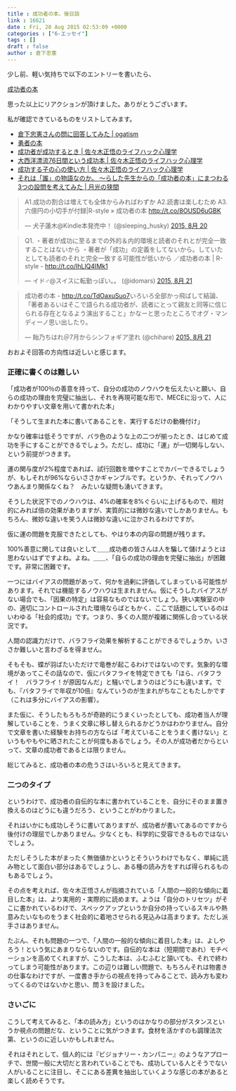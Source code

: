 ```yaml
---
title : 成功者の本、後日談
link : 16621
date : Fri, 28 Aug 2015 02:53:09 +0000
categories : ["6-エッセイ"]
tags : []
draft : false
author : 倉下忠憲
---
```


少し前、軽い気持ちで以下のエントリーを書いたら、

<a href="https://rashita.net/blog/?p=16571" target="_blank">成功者の本</a>

思った以上にリアクションが頂けました。ありがとうございます。

私が確認できているものをリストしてみます。

<ul>
<li><a href="http://ogatism.jp/rashita_question/" target="_blank">倉下忠憲さんの問に回答してみた | ogatism</a></li>

<li><a href="http://www.tjsg-kokoro.com/2015/08/21/yuusha/" target="_blank">勇者の本</a></li>

<li><a href="http://mindhack.sakura.ne.jp/archives/2370" target="_blank">成功者が成功するとき | 佐々木正悟のライフハック心理学</a></li>

<li><a href="http://mindhack.sakura.ne.jp/archives/2374" target="_blank">大西洋漂流76日間という成功本 | 佐々木正悟のライフハック心理学</a></li>

<li><a href="http://mindhack.sakura.ne.jp/archives/2376" target="_blank">成功する子の心の使い方 | 佐々木正悟のライフハック心理学</a></li>
	<li><a href="http://lunatic-ray.com/?p=1576" target="_blank">それは「誰」の物語なのか。 〜らした先生からの「成功者の本」にまつわる3つの設問を考えてみた | 月光の狭間</a></li>

</ul>

<blockquote class="twitter-tweet" data-cards="hidden" lang="ja"><p lang="ja" dir="ltr">A1.成功の割合は増えても全体からみればわずか A2.読書は楽しむため A3.六億円の小切手が付録|R-style » 成功者の本 <a href="http://t.co/8OUSD6uGBK">http://t.co/8OUSD6uGBK</a></p>&mdash; 犬子蓮木@Kindle本発売中！ (@sleeping_husky) <a href="https://twitter.com/sleeping_husky/status/634198536674918401">2015, 8月 20</a></blockquote>
<script async src="//platform.twitter.com/widgets.js" charset="utf-8"></script>

<blockquote class="twitter-tweet" data-cards="hidden" lang="ja"><p lang="ja" dir="ltr">Q1. ・著者が成功に至るまでの外的＆内的環境と読者のそれとが完全一致することはないから&#10;・著者が「成功」の定義をしてないから。していたとしても読者のそれと完全一致する可能性が低いから&#10;／成功者の本 | R-style - <a href="http://t.co/IhLlQ4IMk1">http://t.co/IhLlQ4IMk1</a></p>&mdash; イド♂@スイスに転勤っぽい。。 (@idomars) <a href="https://twitter.com/idomars/status/634736750372347904">2015, 8月 21</a></blockquote>
<script async src="//platform.twitter.com/widgets.js" charset="utf-8"></script>

<blockquote class="twitter-tweet" data-cards="hidden" lang="ja"><p lang="ja" dir="ltr">成功者の本 -  <a href="http://t.co/TdOaxuSuo7">http://t.co/TdOaxuSuo7</a>いろいろ全部かっ飛ばして結論、「著者あるいはそこで語られる成功者が、読者にとって親友と同等に信じられる存在となるよう演出すること」かなーと思ったところでオグ・マンディーノ思い出したり。</p>&mdash; 飴乃ちはれ＠7月からシンフォギア塗れ (@chihare) <a href="https://twitter.com/chihare/status/634554343497162752">2015, 8月 21</a></blockquote>
<script async src="//platform.twitter.com/widgets.js" charset="utf-8"></script>

おおよそ回答の方向性は近しいと感じます。

<H3>正確に書くのは難しい</H3>

「成功者が100％の善意を持って、自分の成功のノウハウを伝えたいと願い、自らの成功の理由を完璧に抽出し、それを再現可能な形で、MECEに沿って、人にわかりやすい文章を用いて書かれた本」

「そうして生まれた本に書いてあることを、実行するだけの動機付け」

かなり確率は低そうですが、バラ色のような上の二つが揃ったとき、はじめて成功を手にすることができるでしょう。ただし、成功に「運」が一切関与しない、という前提がつきます。

運の関与度が2%程度であれば、試行回数を増やすことでカバーできるでしょうが、もしそれが96%ならいささかギャンブルです。というか、それってノウハウあんまり関係なくね？　みたいな疑問も湧いてきます。

そうした状況下でのノウハウは、4%の確率を8%ぐらいに上げるもので、相対的にみれば倍の効果がありますが、実質的には微妙な違いでしかありません。もちろん、微妙な違いを笑う人は微妙な違いに泣かされるわけですが。

仮に運の問題を克服できたとしても、やはり本の内容の問題が残ります。

100%善意に関しては良いとして＿＿成功者の皆さんは人を騙して儲けようとは思わないはずですよね。よね。＿＿、「自らの成功の理由を完璧に抽出」が困難です。非常に困難です。

一つにはバイアスの問題があって、何かを過剰に評価してしまっている可能性があります。それでは機能するノウハウは生まれません。仮にそうしたバイアスがない場合でも、「因果の特定」は容易なものではないでしょう。狭い実験室の中の、適切にコントロールされた環境ならばともかく、ここで話題にしているのはいわゆる「社会的成功」です。つまり、多くの人間が複雑に関係し合っている状況です。

人間の認識力だけで、バラフライ効果を解析することができるでしょうか。いささか難しいと言わざるを得ません。

そもそも、蝶が羽ばたいただけで竜巻が起こるわけではないのです。気象的な環境があってこその話なので、仮にバタフライを特定できても「ほら、バタフライ！　バラフライ！が原因なんだ」と騒いでしまうのはどうにも違います。でも、『バタフライで年収が10倍』なんていうのが生まれがちなこともたしかです（これは多分にバイアスの影響）。

また仮に、そうしたもろもろが奇跡的にうまくいったとしても、成功者当人が理解していることを、うまく文章に移し替えられるかどうかはわかりません。自分で文章を書いた経験をお持ちの方ならば「考えていることをうまく書けない」というもやもやに晒されたことが何度もあるでしょう。その人が成功者だからといって、文章の成功者であるとは限りません。

総じてみると、成功者の本の危うさはいろいろと見えてきます。

<H3>二つのタイプ</H3>

というわけで、成功者の自伝的な本に書かれていることを、自分にそのまま置き換えるのはどうにも違うだろう、ということがわかりました。

それはいかにも成功しそうに書いてありますが、成功者が書いてあるのですから後付けの理屈でしかありません。少なくとも、科学的に受容できるものではないでしょう。

ただしそうした本がまったく無価値かというとそういうわけでもなく、単純に読み物として面白い部分はあるでしょうし、ある種の読み方をすれば得られるものもあるでしょう。

その点を考えれば、佐々木正悟さんが指摘されている「人間の一般的な傾向に着目した本」は、より実用的・実際的に読めます。ようは「自分のトリセツ」がそこに書かれているわけで、スペックアップというか自分の持っているスキルや熱意みたいなものをうまく社会的に着地させられる見込みは高まります。ただし派手さはありません。

たぶん、それも問題の一つで、「人間の一般的な傾向に着目した本」は、よしやろう！という気にあまりならないのです。自伝的な本は（短期間であれ）モチベーションを高めてくれますが、こうした本は、ふむふむと頷いても、それで終わってしまう可能性があります。この辺りは難しい問題で、もちろんそれは物書きの仕事なわけですが、一度書き手からの視点を持ってみることで、読み方も変わってくるのではないかと思い、問３を設けました。

<H3>さいごに</H3>

こうして考えてみると、「本の読み方」というのはかなりの部分がスタンスというか視点の問題だな、ということに気がつきます。食材を活かすのも調理法次第、というのに近しいかもしれません。

それはそれとして、個人的には『ビジョナリー・カンパニー』のようなアプローチで、世間一般に大切だと言われていることでも、成功している人とそうでない人がいることに注目し、そこにある差異を抽出していくような感じの本があると楽しく読めそうです。
